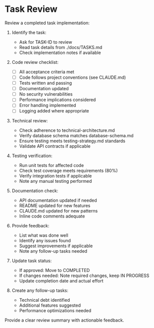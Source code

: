 # Task Review

Review a completed task implementation:

1. Identify the task:
   - Ask for TASK-ID to review
   - Read task details from ./docs/TASKS.md
   - Check implementation notes if available

2. Code review checklist:
   - [ ] All acceptance criteria met
   - [ ] Code follows project conventions (see CLAUDE.md)
   - [ ] Tests written and passing
   - [ ] Documentation updated
   - [ ] No security vulnerabilities
   - [ ] Performance implications considered
   - [ ] Error handling implemented
   - [ ] Logging added where appropriate

3. Technical review:
   - Check adherence to technical-architecture.md
   - Verify database schema matches database-schema.md
   - Ensure testing meets testing-strategy.md standards
   - Validate API contracts if applicable

4. Testing verification:
   - Run unit tests for affected code
   - Check test coverage meets requirements (80%)
   - Verify integration tests if applicable
   - Note any manual testing performed

5. Documentation check:
   - API documentation updated if needed
   - README updated for new features
   - CLAUDE.md updated for new patterns
   - Inline code comments adequate

6. Provide feedback:
   - List what was done well
   - Identify any issues found
   - Suggest improvements if applicable
   - Note any follow-up tasks needed

7. Update task status:
   - If approved: Move to COMPLETED
   - If changes needed: Note required changes, keep IN PROGRESS
   - Update completion date and actual effort

8. Create any follow-up tasks:
   - Technical debt identified
   - Additional features suggested
   - Performance optimizations needed

Provide a clear review summary with actionable feedback.